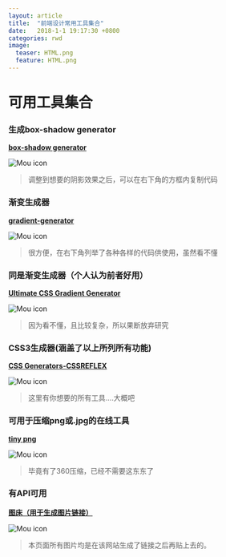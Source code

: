 ```yaml
---
layout: article
title:  "前端设计常用工具集合"
date:   2018-1-1 19:17:30 +0800
categories: rwd
image:
  teaser: HTML.png
  feature: HTML.png
---
```

# 可用工具集合

### 生成box-shadow generator
[**box-shadow generator**](https://www.cssmatic.com/box-shadow)
 
  ![Mou icon](https://i.loli.net/2018/01/01/5a4a0f663bfe0.png)
          
> 调整到想要的阴影效果之后，可以在右下角的方框内复制代码

### 渐变生成器

[**gradient-generator**](https://www.cssmatic.com/gradient-generator#'\-moz\-linear\-gradient\%28left\%2C\%20rgba\%28248\%2C80\%2C50\%2C1\%29\%200\%25\%2C\%20rgba\%28241\%2C111\%2C92\%2C1\%29\%2050\%25\%2C\%20rgba\%28246\%2C41\%2C12\%2C1\%29\%2051\%25\%2C\%20rgba\%28240\%2C47\%2C23\%2C1\%29\%2071\%25\%2C\%20rgba\%28231\%2C56\%2C39\%2C1\%29\%20100\%25\%29\%3B')

  ![Mou icon](https://i.loli.net/2018/01/01/5a4a106c62d3c.png)
  
> 很方便，在右下角列举了各种各样的代码供使用，虽然看不懂
  
### 同是渐变生成器（个人认为前者好用）

[**Ultimate CSS Gradient Generator**](http://www.colorzilla.com/gradient-editor/)

  ![Mou icon](https://i.loli.net/2018/01/01/5a4a10249ab5b.png)
  
> 因为看不懂，且比较复杂，所以果断放弃研究
  
### CSS3生成器(涵盖了以上所列所有功能)

[**CSS Generators-CSSREFLEX**](http://www.cssreflex.com/css-generators/)

  ![Mou icon](https://i.loli.net/2018/01/01/5a4a10bb9d433.png)
  
> 这里有你想要的所有工具....大概吧

### 可用于压缩png或.jpg的在线工具

[**tiny png**](https://tinypng.com/)
 
  ![Mou icon](https://i.loli.net/2018/01/01/5a4a113601f75.png)
  
> 毕竟有了360压缩，已经不需要这东东了

### 有API可用

[**图床（用于生成图片链接）**](https://sm.ms/)
 
  ![Mou icon](https://i.loli.net/2018/01/01/5a4a11b21bcc2.png)

> 本页面所有图片均是在该网站生成了链接之后再贴上去的。
